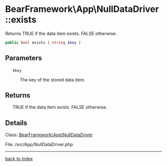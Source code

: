 # BearFramework\App\NullDataDriver::exists

Returns TRUE if the data item exists. FALSE otherwise.

```php
public bool exists ( string $key )
```

## Parameters

&nbsp;&nbsp;&nbsp;&nbsp;&nbsp;&nbsp;`$key`

&nbsp;&nbsp;&nbsp;&nbsp;&nbsp;&nbsp;&nbsp;&nbsp;&nbsp;&nbsp;&nbsp;&nbsp;The key of the stored data item.

## Returns

&nbsp;&nbsp;&nbsp;&nbsp;&nbsp;&nbsp;TRUE if the data item exists. FALSE otherwise.

## Details

Class: [BearFramework\App\NullDataDriver](bearframework.app.nulldatadriver.class.md)

File: /src/App/NullDataDriver.php

---

[back to index](index.md)

